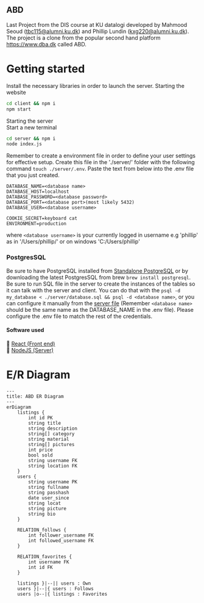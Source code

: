 ## ABD
Last Project from the DIS course at KU datalogi developed by Mahmood Seoud (tbc115@alumni.ku.dk) and Phillip Lundin (kxg220@alumni.ku.dk). The project is a clone from the popular second hand platform https://www.dba.dk called ABD.


# Getting started
Install the necessary libraries in order to launch the server.
Starting the website 
```bash
cd client && npm i
npm start
```

Starting the server \
Start a new terminal
```bash
cd server && npm i
node index.js
```

Remember to create a environment file in order to define your user settings
for effective setup. Create this file in the './server/' folder with the following command `touch ./server/.env`. Paste the text from below into the .env file that you just created.
```
DATABASE_NAME=<database name>
DATABASE_HOST=localhost
DATABASE_PASSWORD=<database password>
DATABASE_PORT=<database port>(most likely 5432)
DATABASE_USER=<database username>

COOKIE_SECRET=keyboard cat
ENVIRONMENT=production
```
where `<database username>` is your currently logged in username e.g 'phillip' as in '/Users/phillip/' or on windows 'C:/Users/phillip'

### PostgresSQL
Be sure to have PostgreSQL installed from [Standalone PostgreSQL](https://www.postgresql.org/download/) or by downloading the latest PostgresSQL from brew `brew install postgresql`. \
Be sure to run SQL file in the server to create the instances of the tables so it can talk with the server and client. You can do that with the `psql -d my_database < ./server/database.sql && psql -d <database name>`, or you can configure it manually from the [server file](https://github.com/Nidocq/ABD_DIS-Projekt/blob/main/server/database.sql) (Remember `<database name>` should be the same name as the DATABASE_NAME in the .env file). Please configure the .env file to match the rest of the credentials.

#### Software used
:page_facing_up: [React (Front end)]() \
:page_facing_up: [NodeJS (Server)]()

# E/R Diagram
```mermaid
---
title: ABD ER Diagram
---
erDiagram
	listings {
		int id PK
		string title
		string description
		string[] category
		string material
		string[] pictures
		int price
		bool sold
		string username FK
		string location FK
	}
	users {
		string username PK
		string fullname 
		string passhash
		date user_since
		string locat
		string picture
        string bio
	}

	RELATION_follows {
		int follower_username FK
		int followed_username FK
	}

	RELATION_favorites {
		int username FK
		int id FK
	}

	listings }|--|| users : Own
	users }|--|{ users : Follows
	users |o--|{ listings : Favorites
```
